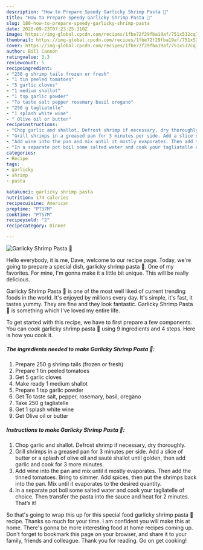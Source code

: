 ```yaml
---
description: "How to Prepare Speedy Garlicky Shrimp Pasta 🍤"
title: "How to Prepare Speedy Garlicky Shrimp Pasta 🍤"
slug: 180-how-to-prepare-speedy-garlicky-shrimp-pasta
date: 2020-09-23T07:23:25.310Z
image: https://img-global.cpcdn.com/recipes/1fbe72f29fba19af/751x532cq70/garlicky-shrimp-pasta-🍤-recipe-main-photo.jpg
thumbnail: https://img-global.cpcdn.com/recipes/1fbe72f29fba19af/751x532cq70/garlicky-shrimp-pasta-🍤-recipe-main-photo.jpg
cover: https://img-global.cpcdn.com/recipes/1fbe72f29fba19af/751x532cq70/garlicky-shrimp-pasta-🍤-recipe-main-photo.jpg
author: Bill Cannon
ratingvalue: 3.3
reviewcount: 5
recipeingredient:
- "250 g shrimp tails frozen or fresh"
- "1 tin peeled tomatoes"
- "5 garlic cloves"
- "1 medium shallot"
- "1 tsp garlic powder"
- "To taste salt pepper rosemary basil oregano"
- "250 g tagliatelle"
- "1 splash white wine"
- " Olive oil or butter"
recipeinstructions:
- "Chop garlic and shallot. Defrost shrimp if necessary, dry thoroughly."
- "Grill shrimps in a greased pan for 3 minutes per side. Add a slice of butter or a splash of olive oil and sauté shallot until golden, then add garlic and cook for 3 more minutes."
- "Add wine into the pan and mix until it mostly evaporates. Then add the tinned tomatoes. Bring to simmer. Add spices, then put the shrimps back into the pan. Mix until it evaporates to the desired quantity."
- "In a separate pot boil some salted water and cook your tagliatelle of choice. Then transfer the pasta into the sauce and heat for 2 minutes. That’s it!"
categories:
- Recipe
tags:
- garlicky
- shrimp
- pasta

katakunci: garlicky shrimp pasta 
nutrition: 174 calories
recipecuisine: American
preptime: "PT37M"
cooktime: "PT57M"
recipeyield: "2"
recipecategory: Dinner

---
```



![Garlicky Shrimp Pasta 🍤](https://img-global.cpcdn.com/recipes/1fbe72f29fba19af/751x532cq70/garlicky-shrimp-pasta-🍤-recipe-main-photo.jpg)

Hello everybody, it is me, Dave, welcome to our recipe page. Today, we're going to prepare a special dish, garlicky shrimp pasta 🍤. One of my favorites. For mine, I'm gonna make it a little bit unique. This will be really delicious.



Garlicky Shrimp Pasta 🍤 is one of the most well liked of current trending foods in the world. It's enjoyed by millions every day. It's simple, it's fast, it tastes yummy. They are fine and they look fantastic. Garlicky Shrimp Pasta 🍤 is something which I've loved my entire life.


To get started with this recipe, we have to first prepare a few components. You can cook garlicky shrimp pasta 🍤 using 9 ingredients and 4 steps. Here is how you cook it.

<!--inarticleads1-->

##### The ingredients needed to make Garlicky Shrimp Pasta 🍤:

1. Prepare 250 g shrimp tails (frozen or fresh)
1. Prepare 1 tin peeled tomatoes
1. Get 5 garlic cloves
1. Make ready 1 medium shallot
1. Prepare 1 tsp garlic powder
1. Get To taste salt, pepper, rosemary, basil, oregano
1. Take 250 g tagliatelle
1. Get 1 splash white wine
1. Get  Olive oil or butter




<!--inarticleads2-->

##### Instructions to make Garlicky Shrimp Pasta 🍤:

1. Chop garlic and shallot. Defrost shrimp if necessary, dry thoroughly.
1. Grill shrimps in a greased pan for 3 minutes per side. Add a slice of butter or a splash of olive oil and sauté shallot until golden, then add garlic and cook for 3 more minutes.
1. Add wine into the pan and mix until it mostly evaporates. Then add the tinned tomatoes. Bring to simmer. Add spices, then put the shrimps back into the pan. Mix until it evaporates to the desired quantity.
1. In a separate pot boil some salted water and cook your tagliatelle of choice. Then transfer the pasta into the sauce and heat for 2 minutes. That’s it!




So that's going to wrap this up for this special food garlicky shrimp pasta 🍤 recipe. Thanks so much for your time. I am confident you will make this at home. There's gonna be more interesting food at home recipes coming up. Don't forget to bookmark this page on your browser, and share it to your family, friends and colleague. Thank you for reading. Go on get cooking!
